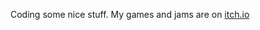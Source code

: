 Coding some nice stuff. My games and jams are on [itch.io](https://fiordarancio.itch.io)
<!---
- 👋 Hi, I’m @Fiordarancio
- 👀 I’m interested in game development, design and illustration
- 💻 I'm working on software developlemt
- 🌱 I’m currently refining my Android skills, and learning more Unity and C#
- 💞️ I’m looking to collaborate on making games and cool apps
- 🕹 How to play some of my games: on [itch.io](https://fiordarancio.itch.io/), on [GGJ.org](https://globalgamejam.org/users/fiordarancio)
- 📫 How to reach me: on Discord Fiordarancio#7870, on Telegram @Fiordarancio
--->

<!---
Fiordarancio/Fiordarancio is a ✨ special ✨ repository because its `README.md` (this file) appears on your GitHub profile.
You can click the Preview link to take a look at your changes.
--->
